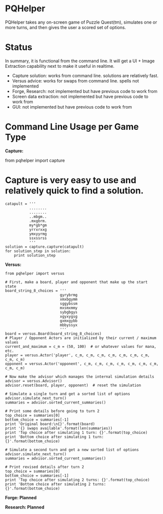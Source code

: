 PQHelper
========

PQHelper takes any on-screen game of Puzzle Quest(tm), simulates one or more
turns, and then gives the user a scored set of options.


Status
======

In summary, it is functional from the command line. It will get a UI + Image
Extraction capability next to make it useful in realtime.

- Capture solution: works from command line. solutions are relatively fast.
- Versus advice: works for swaps from command line. spells not implemented
- Forge, Research: not implemented but have previous code to work from
- Screen data extraction: not implemented but have previous code to work from
- GUI: not implemented but have previous code to work from

Command Line Usage per Game Type
================

**Capture:**

from pqhelper import capture

# Capture is very easy to use and relatively quick to find a solution.
    catapult = '''
               ........
               ........
               ..mbgm..
               .mxgbrm.
               my*gb*gm
               yrrxrxxg
               ymxyyrmg
               ssxssrss
               '''
    solution = capture.capture(catapult)
    for solution_step in solution:
        print solution_step

**Versus:**

    from pqhelper import versus

    # First, make a board, player and opponent that make up the start state
    board_string_8_choices = '''
                             gyrybrmg
                             xmxbgymm
                             sggybssm
                             mxsmxmmy
                             sybgbgys
                             xgyxygsg
                             gxmxgybb
                             mbbyssyx
                             '''
    board = versus.Board(board_string_8_choices)
    # Player / Opponent Actors are initialized by their current / maximum values
    current_and_maximum = c_m = (50, 100)  # or whatever values for mana, etc.
    player = versus.Actor('player', c_m, c_m, c_m, c_m, c_m, c_m, c_m, c_m, c_m)
    opponent = versus.Actor('opponent', c_m, c_m, c_m, c_m, c_m, c_m, c_m, c_m, c_m)

    # Now make the advisor which manages the internal simulation details
    advisor = versus.Advisor()
    advisor.reset(board, player, opponent)  # reset the simulation

    # Simulate a single turn and get a sorted list of options
    advisor.simulate_next_turn()
    summaries = advisor.sorted_current_summaries()

    # Print some details before going to turn 2
    top_choice = summaries[0]
    bottom_choice = summaries[-1]
    print 'Original board:\n{}'.format(board)
    print '{} swaps available'.format(len(summaries))
    print 'Top choice after simulating 1 turn: {}'.format(top_choice)
    print 'Bottom choice after simulating 1 turn: {}'.format(bottom_choice)

    # Simulate a second turn and get a new sorted list of options
    advisor.simulate_next_turn()
    summaries = advisor.sorted_current_summaries()

    # Print revised details after turn 2
    top_choice = summaries[0]
    bottom_choice = summaries[-1]
    print 'Top choice after simulating 2 turns: {}'.format(top_choice)
    print 'Bottom choice after simulating 2 turns: {}'.format(bottom_choice)

**Forge: Planned**

**Research: Planned**
